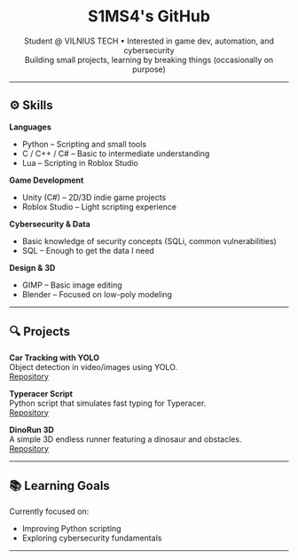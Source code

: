 <div align="center">

# S1MS4's GitHub

Student @ VILNIUS TECH • Interested in game dev, automation, and cybersecurity  
Building small projects, learning by breaking things (occasionally on purpose)

</div>

---

## ⚙️ Skills

**Languages**  
- Python – Scripting and small tools  
- C / C++ / C# – Basic to intermediate understanding  
- Lua – Scripting in Roblox Studio

**Game Development**  
- Unity (C#) – 2D/3D indie game projects  
- Roblox Studio – Light scripting experience

**Cybersecurity & Data**  
- Basic knowledge of security concepts (SQLi, common vulnerabilities)  
- SQL – Enough to get the data I need

**Design & 3D**  
- GIMP – Basic image editing  
- Blender – Focused on low-poly modeling

---

## 🔍 Projects

**Car Tracking with YOLO**  
Object detection in video/images using YOLO.  
[Repository](https://github.com/S1MS4/Car-Tracking-with-YOLO)

**Typeracer Script**  
Python script that simulates fast typing for Typeracer.  
[Repository](https://github.com/S1MS4/typeracer_script)

**DinoRun 3D**  
A simple 3D endless runner featuring a dinosaur and obstacles.  
[Repository](https://github.com/S1MS4/DinoRun-3d)

---

## 📚 Learning Goals

Currently focused on:  
- Improving Python scripting  
- Exploring cybersecurity fundamentals

---
